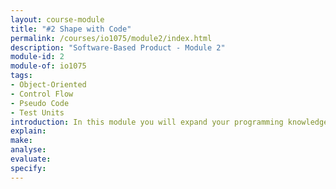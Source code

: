 ```yaml
---
layout: course-module
title: "#2 Shape with Code"
permalink: /courses/io1075/module2/index.html
description: "Software-Based Product - Module 2"
module-id: 2
module-of: io1075
tags:
- Object-Oriented
- Control Flow
- Pseudo Code
- Test Units
introduction: In this module you will expand your programming knowledge with Object-Oriented paradigm. You will apply these concepts in combination with control flow to shape the behaviour of your GoodNight Lamp such as pulsating and breathing with various colors. You will experiment with Test Units in order to validate the behaviour of your Lamp.
explain:
make:
analyse:
evaluate:
specify:
---
```


